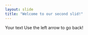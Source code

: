 ```yaml
---
layout: slide
title: "Welcome to our second slid!"
---
```

Your text
Use the left arrow to go back!
